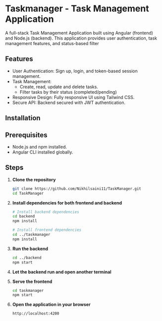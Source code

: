 # Taskmanager - Task Management Application

A full-stack Task Management Application built using Angular (frontend) and Node.js (backend). This application provides user authentication, task management features, and status-based filter

## Features

- User Authentication: Sign up, login, and token-based session management.
- Task Management:
    - Create, read, update and delete tasks.
    - Filter tasks by their status (completed/pending)
- Responsive Design: Fully responsive UI using Tailwind CSS.
- Secure API: Backend secured with JWT authentication.

## Installation

## Prerequisites

- Node.js and npm installed.
- Angular CLI installed globally.

## Steps

1. **Clone the repository**

    ```bash
    git clone https://github.com/Nikhilsaini11/TaskManager.git
    cd TaskManager

2. **Install dependencies for both frontend and backend**

    ```bash
    # Install backend dependencies
    cd backend
    npm install

    # Install frontend dependencies
    cd ../taskmanager
    npm install
    
3. **Run the backend**

    ```bash
    cd ../backend
    npm start
    
4. **Let the backend run and open another terminal**

5. **Serve the frontend**

    ```bash
    cd taskmanager
    npm start

6. **Open the application in your browser**

    ```bash
    http://localhost:4200
